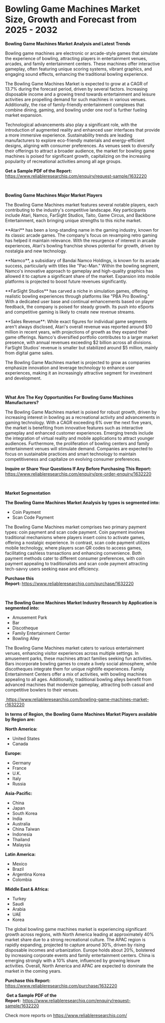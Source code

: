 <p><h1>Bowling Game Machines Market Size, Growth and Forecast from 2025 - 2032</h1></p><p><strong>Bowling Game Machines Market Analysis and Latest Trends</strong></p>
<p><p>Bowling game machines are electronic or arcade-style games that simulate the experience of bowling, attracting players in entertainment venues, arcades, and family entertainment centers. These machines offer interactive gameplay, often featuring unique scoring systems, vibrant graphics, and engaging sound effects, enhancing the traditional bowling experience.</p><p>The Bowling Game Machines Market is expected to grow at a CAGR of 13.7% during the forecast period, driven by several factors. Increasing disposable income and a growing trend towards entertainment and leisure activities are propelling demand for such machines in various venues. Additionally, the rise of family-friendly entertainment complexes that combine dining, gaming, and bowling under one roof is further fueling market expansion. </p><p>Technological advancements also play a significant role, with the introduction of augmented reality and enhanced user interfaces that provide a more immersive experience. Sustainability trends are leading manufacturers to explore eco-friendly materials and energy-efficient designs, aligning with consumer preferences. As venues seek to diversify their offerings to attract a broader audience, the market for bowling game machines is poised for significant growth, capitalizing on the increasing popularity of recreational activities among all age groups.</p></p>
<p><strong>Get a Sample PDF of the Report:&nbsp;</strong> <a href="https://www.reliableresearchiq.com/enquiry/request-sample/1632220?utm_campaign=2232&utm_medium=2&utm_source=Github&utm_content=ia&utm_term=21022025&utm_id=bowling-game-machines">https://www.reliableresearchiq.com/enquiry/request-sample/1632220</a></p>
<p>&nbsp;</p>
<p><strong>Bowling Game Machines Major Market Players</strong></p>
<p><p>The Bowling Game Machines market features several notable players, each contributing to the industry's competitive landscape. Key participants include Atari, Namco, FarSight Studios, Taito, Game Circus, and Backbone Entertainment, each bringing unique strengths to this niche market.</p><p>**Atari** has been a long-standing name in the gaming industry, known for its classic arcade games. The company's focus on revamping retro gaming has helped it maintain relevance. With the resurgence of interest in arcade experiences, Atari's bowling franchise shows potential for growth, driven by nostalgia and new technology.</p><p>**Namco**, a subsidiary of Bandai Namco Holdings, is known for its arcade success, particularly with titles like "Pac-Man." Within the bowling segment, Namco's innovative approach to gameplay and high-quality graphics has allowed it to capture a significant share of the market. Expansion into mobile platforms is projected to boost future revenues significantly.</p><p>**FarSight Studios** has carved a niche in simulation games, offering realistic bowling experiences through platforms like "PBA Pro Bowling." With a dedicated user base and continual enhancements based on player feedback, the company is poised for steady growth. Its push into eSports and competitive gaming is likely to create new revenue streams.</p><p>**Sales Revenue**: While exact figures for individual game segments aren't always disclosed, Atari's overall revenue was reported around $10 million in recent years, with projections of growth as they expand their game offerings. Namco's diversified portfolio contributes to a larger market presence, with annual revenues exceeding $2 billion across all divisions. FarSight Studios’ revenue is smaller but stabilized around $5 million, mainly from digital game sales.</p><p>The Bowling Game Machines market is projected to grow as companies emphasize innovation and leverage technology to enhance user experiences, making it an increasingly attractive segment for investment and development.</p></p>
<p>&nbsp;</p>
<p><strong>What Are The Key Opportunities For Bowling Game Machines Manufacturers?</strong></p>
<p><p>The Bowling Game Machines market is poised for robust growth, driven by increasing interest in bowling as a recreational activity and advancements in gaming technology. With a CAGR exceeding 6% over the next five years, the market is benefiting from innovative features such as interactive gameplay and enhanced customer experiences. Emerging trends include the integration of virtual reality and mobile applications to attract younger audiences. Furthermore, the proliferation of bowling centers and family entertainment venues will stimulate demand. Companies are expected to focus on sustainable practices and smart technology to maintain competitiveness and capitalize on evolving consumer preferences.</p></p>
<p><strong>Inquire or Share Your Questions If Any Before Purchasing This Report:</strong> <a href="https://www.reliableresearchiq.com/enquiry/pre-order-enquiry/1632220?utm_campaign=2232&utm_medium=2&utm_source=Github&utm_content=ia&utm_term=21022025&utm_id=bowling-game-machines">https://www.reliableresearchiq.com/enquiry/pre-order-enquiry/1632220</a></p>
<p>&nbsp;</p>
<p><strong>Market Segmentation</strong></p>
<p><strong>The Bowling Game Machines Market Analysis by types is segmented into:</strong></p>
<p><ul><li>Coin Payment</li><li>Scan Code Payment</li></ul></p>
<p><p>The Bowling Game Machines market comprises two primary payment types: coin payment and scan code payment. Coin payment involves traditional mechanisms where players insert coins to activate games, offering a nostalgic experience. In contrast, scan code payment utilizes mobile technology, where players scan QR codes to access games, facilitating cashless transactions and enhancing convenience. Both payment methods cater to different consumer preferences, with coin payment appealing to traditionalists and scan code payment attracting tech-savvy users seeking ease and efficiency.</p></p>
<p><strong>Purchase this Report:&nbsp;</strong><a href="https://www.reliableresearchiq.com/purchase/1632220?utm_campaign=2232&utm_medium=2&utm_source=Github&utm_content=ia&utm_term=21022025&utm_id=bowling-game-machines">https://www.reliableresearchiq.com/purchase/1632220</a></p>
<p>&nbsp;</p>
<p><strong>The Bowling Game Machines Market Industry Research by Application is segmented into:</strong></p>
<p><ul><li>Amusement Park</li><li>Bar</li><li>Discotheque</li><li>Family Entertainment Center</li><li>Bowling Alley</li></ul></p>
<p><p>The Bowling Game Machines market caters to various entertainment venues, enhancing visitor experiences across multiple settings. In amusement parks, these machines attract families seeking fun activities. Bars incorporate bowling games to create a lively social atmosphere, while discotheques integrate them for unique nightlife experiences. Family Entertainment Centers offer a mix of activities, with bowling machines appealing to all ages. Additionally, traditional bowling alleys benefit from advanced machines that modernize gameplay, attracting both casual and competitive bowlers to their venues.</p></p>
<p><a href="https://www.reliableresearchiq.com/bowling-game-machines-market-r1632220?utm_campaign=2232&utm_medium=2&utm_source=Github&utm_content=ia&utm_term=21022025&utm_id=bowling-game-machines">&nbsp;https://www.reliableresearchiq.com/bowling-game-machines-market-r1632220</a></p>
<p><strong>In terms of Region, the Bowling Game Machines Market Players available by Region are:</strong></p>
<p>
    <p> <strong> North America: </strong>
        <ul>
            <li>United States</li>
            <li>Canada</li>
        </ul>
        </p> 
    <p> <strong> Europe: </strong>
        <ul>
            <li>Germany</li>
            <li>France</li>
            <li>U.K.</li>
            <li>Italy</li>
            <li>Russia</li>
        </ul>
        </p> 
    <p> <strong> Asia-Pacific: </strong>
        <ul>
            <li>China</li>
            <li>Japan</li>
            <li>South Korea</li>
            <li>India</li>
            <li>Australia</li>
            <li>China Taiwan</li>
            <li>Indonesia</li>
            <li>Thailand</li>
            <li>Malaysia</li>
        </ul>
        </p> 
    <p> <strong> Latin America: </strong>
        <ul>
            <li>Mexico</li>
            <li>Brazil</li>
            <li>Argentina Korea</li>
            <li>Colombia</li>
        </ul>
        </p> 
    <p> <strong> Middle East & Africa: </strong>
        <ul>
            <li>Turkey</li>
            <li>Saudi</li>
            <li>Arabia</li>
            <li>UAE</li>
            <li>Korea</li>
        </ul>
    </p>
    </p>
<p><p>The global bowling game machines market is experiencing significant growth across regions, with North America leading at approximately 40% market share due to a strong recreational culture. The APAC region is rapidly expanding, projected to capture around 30%, driven by rising disposable incomes and urbanization. Europe holds about 20%, bolstered by increasing corporate events and family entertainment centers. China is emerging strongly with a 10% share, influenced by growing leisure activities. Overall, North America and APAC are expected to dominate the market in the coming years.</p></p>
<p><strong>Purchase this Report: </strong><a href="https://www.reliableresearchiq.com/purchase/1632220?utm_campaign=2232&utm_medium=2&utm_source=Github&utm_content=ia&utm_term=21022025&utm_id=bowling-game-machines">https://www.reliableresearchiq.com/purchase/1632220</a></p>
<p>&nbsp;<strong>Get a Sample PDF of the Report:&nbsp;&nbsp;</strong><a href="https://www.reliableresearchiq.com/enquiry/request-sample/1632220?utm_campaign=2232&utm_medium=2&utm_source=Github&utm_content=ia&utm_term=21022025&utm_id=bowling-game-machines">https://www.reliableresearchiq.com/enquiry/request-sample/1632220</a></p>
<p><strong></strong></p>
<p>Check more reports on <a href="https://www.reliableresearchiq.com/?utm_campaign=2232&utm_medium=2&utm_source=Github&utm_content=ia&utm_term=21022025&utm_id=bowling-game-machines">https://www.reliableresearchiq.com/</a></p>